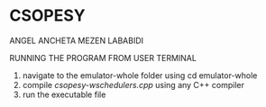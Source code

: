 # CSOPESY

ANGEL ANCHETA 
MEZEN LABABIDI 

RUNNING THE PROGRAM FROM USER TERMINAL
1. navigate to the emulator-whole folder using cd emulator-whole
2. compile *csopesy-wschedulers.cpp* using any C++ compiler 
3. run the executable file 
